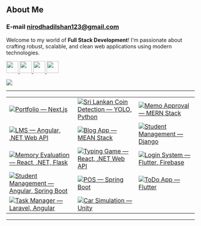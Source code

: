
##  About Me
### E-mail [nirodhadilshan123@gmail.com](mailto:nirodhadilshan123@gmail.com)
Welcome to my world of **Full Stack Development**! I'm passionate about crafting robust, scalable, and clean web applications using modern technologies.

<a href="https://dilshannirodha.github.io/portfolio---NextJs/">
  <img src="https://img.shields.io/badge/Portfolio-Visit-green?logo=vercel" height="32">
</a>
 
<a href="https://www.linkedin.com/in/dilshan-nirodha-585a5631b">
  <img src="https://img.shields.io/badge/LinkedIn-Connect-blue?logo=linkedin&logoColor=white" height="32">
</a>

<a href="https://dilshannirodha.github.io/deploy-react-typing-game/">
  <img src="https://img.shields.io/badge/My%20Typing%20Game-Play%20Now-blue?logo=react" height="32">
</a>

<a href="https://dilshannirodha.github.io/deploy-react-typing-game/">
 <img src="https://img.shields.io/badge/Passionate%20Typing%20Enthusiast-120%20WPM-brightgreen" height="32">
</a>

<p align="left">
  <img src="https://skillicons.dev/icons?i=python,angular,dotnet,react,flutter,js,ts,cs,java,dart,nodejs,spring" />
</p>   

----
| | | |
|----------|----------|---------|
| [![Portfolio — Next.js](https://img.shields.io/badge/Portfolio--Next.js-blue?logo=github&style=for-the-badge)](https://github.com/dilshannirodha/portfolio---NextJs.git) | [![Sri Lankan Coin Detection — YOLO, Python](https://img.shields.io/badge/Sri%20Lankan%20Coin%20Detection--YOLO,Python-blue?logo=github&style=for-the-badge)](https://github.com/dilshannirodha/sri-lankan-coin-detection-opencv-yolo.git) | [![Memo Approval — MERN Stack](https://img.shields.io/badge/Memo%20Approval--MERN%20Stack-blue?logo=github&style=for-the-badge)](https://github.com/dilshannirodha/memo-approval-system-MERN.git) |
| [![LMS — Angular, .NET Web API](https://img.shields.io/badge/LMS--Angular,.NET%20Web%20API-blue?logo=github&style=for-the-badge)](https://github.com/dilshannirodha/lms-angular-dotnet.git) | [![Blog App — MEAN Stack](https://img.shields.io/badge/Blog%20App--MEAN%20Stack-blue?logo=github&style=for-the-badge)](https://github.com/dilshannirodha/Blog-App-MEAN-Stack.git) | [![Student Management — Django](https://img.shields.io/badge/Student%20Management--Django-blue?logo=github&style=for-the-badge)](https://github.com/dilshannirodha/django-student-management-system.git) |
| [![Memory Evaluation — React, .NET, Flask](https://img.shields.io/badge/Memory%20Evaluation--React,.NET,.Flask-blue?logo=github&style=for-the-badge)](https://github.com/dilshannirodha/Memory-testing-application-dotnet-react-flask.git) | [![Typing Game — React, .NET Web API](https://img.shields.io/badge/Typing%20Game--React,.NET-blue?logo=github&style=for-the-badge)](https://github.com/dilshannirodha/React-Typing-App.git) | [![Login System — Flutter, Firebase](https://img.shields.io/badge/Login%20System--Flutter,Firebase-blue?logo=github&style=for-the-badge)](https://github.com/dilshannirodha/loginApp-flutter-firebase.git) |
| [![Student Management — Angular, Spring Boot](https://img.shields.io/badge/Student%20Management--Angular,Spring%20Boot-blue?logo=github&style=for-the-badge)](https://github.com/dilshannirodha/student-mangement-system-angular-springboot.git) | [![POS — Spring Boot](https://img.shields.io/badge/POS--Spring%20Boot-blue?logo=github&style=for-the-badge)](https://github.com/dilshannirodha/pos-springboot.git) | [![ToDo App — Flutter](https://img.shields.io/badge/ToDo%20App--Flutter-blue?logo=github&style=for-the-badge)](https://github.com/dilshannirodha/To-do-flutter.git) |
| [![Task Manager — Laravel, Angular](https://img.shields.io/badge/Task%20Manager--Laravel,Angular-blue?logo=github&style=for-the-badge)](https://github.com/dilshannirodha/Task-Manager-Laravel-Angular.git) | [![Car Simulation — Unity](https://img.shields.io/badge/Car%20Simulation--Unity-blue?logo=github&style=for-the-badge)](https://github.com/dilshannirodha/unity-car-simulation.git) |  |

---



